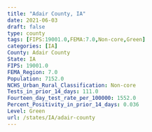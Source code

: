 ```yaml
---
title: "Adair County, IA"
date: 2021-06-03
draft: false
type: county
tags: [FIPS:19001.0,FEMA:7.0,Non-core,Green]
categories: [IA]
County: Adair County
State: IA
FIPS: 19001.0
FEMA_Region: 7.0
Population: 7152.0
NCHS_Urban_Rural_Classification: Non-core
Tests_in_prior_14_days: 111.0
Fourteen_day_test_rate_per_100000: 1552.0
Percent_Positivity_in_prior_14_days: 0.036
Level: Green
url: /states/IA/adair-county
---
```



